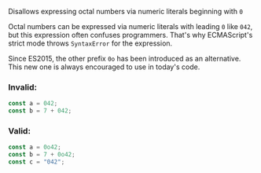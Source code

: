 Disallows expressing octal numbers via numeric literals beginning with `0`

Octal numbers can be expressed via numeric literals with leading `0` like `042`,
but this expression often confuses programmers. That's why ECMAScript's strict
mode throws `SyntaxError` for the expression.

Since ES2015, the other prefix `0o` has been introduced as an alternative. This
new one is always encouraged to use in today's code.

### Invalid:

```typescript
const a = 042;
const b = 7 + 042;
```

### Valid:

```typescript
const a = 0o42;
const b = 7 + 0o42;
const c = "042";
```
